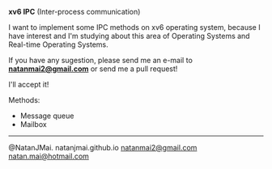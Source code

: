 **xv6 IPC** (Inter-process communication)

I want to implement some IPC methods on xv6 operating system, because I have interest and I'm studying about this area of Operating Systems and Real-time Operating Systems.

If you have any sugestion, please send me an e-mail to **natanmai2@gmail.com** or send me a pull request!

I'll accept it!

Methods:

* Message queue
* Mailbox 



-------------
@NatanJMai.
natanjmai.github.io
natanmai2@gmail.com
natan.mai@hotmail.com
